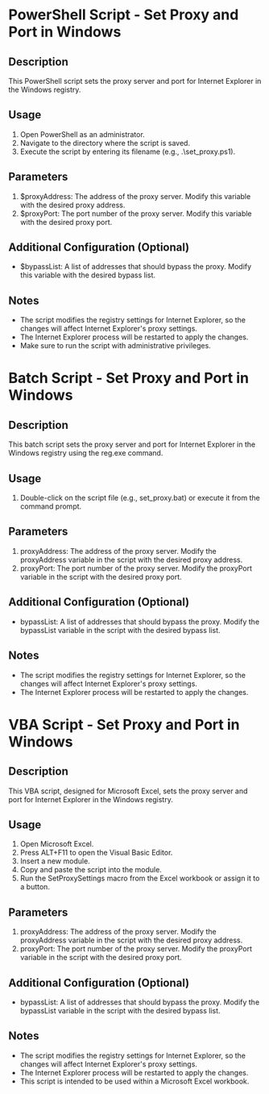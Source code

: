 # PowerShell Script - Set Proxy and Port in Windows

## Description

This PowerShell script sets the proxy server and port for Internet Explorer in the Windows registry.

## Usage

1. Open PowerShell as an administrator.
2. Navigate to the directory where the script is saved.
3. Execute the script by entering its filename (e.g., .\set_proxy.ps1).

## Parameters

1. $proxyAddress: The address of the proxy server. Modify this variable with the desired proxy address.
2. $proxyPort: The port number of the proxy server. Modify this variable with the desired proxy port.

## Additional Configuration (Optional)

- $bypassList: A list of addresses that should bypass the proxy. Modify this variable with the desired bypass list.

## Notes

- The script modifies the registry settings for Internet Explorer, so the changes will affect Internet Explorer's proxy settings.
- The Internet Explorer process will be restarted to apply the changes.
- Make sure to run the script with administrative privileges.

# Batch Script - Set Proxy and Port in Windows

## Description

This batch script sets the proxy server and port for Internet Explorer in the Windows registry using the reg.exe command.

## Usage

1. Double-click on the script file (e.g., set_proxy.bat) or execute it from the command prompt.

## Parameters

1. proxyAddress: The address of the proxy server. Modify the proxyAddress variable in the script with the desired proxy address.
2. proxyPort: The port number of the proxy server. Modify the proxyPort variable in the script with the desired proxy port.

## Additional Configuration (Optional)

- bypassList: A list of addresses that should bypass the proxy. Modify the bypassList variable in the script with the desired bypass list.

## Notes

- The script modifies the registry settings for Internet Explorer, so the changes will affect Internet Explorer's proxy settings.
- The Internet Explorer process will be restarted to apply the changes.

# VBA Script - Set Proxy and Port in Windows

## Description

This VBA script, designed for Microsoft Excel, sets the proxy server and port for Internet Explorer in the Windows registry.

## Usage

1. Open Microsoft Excel.
2. Press ALT+F11 to open the Visual Basic Editor.
3. Insert a new module.
4. Copy and paste the script into the module.
5. Run the SetProxySettings macro from the Excel workbook or assign it to a button.

## Parameters

1. proxyAddress: The address of the proxy server. Modify the proxyAddress variable in the script with the desired proxy address.
2. proxyPort: The port number of the proxy server. Modify the proxyPort variable in the script with the desired proxy port.

## Additional Configuration (Optional)

- bypassList: A list of addresses that should bypass the proxy. Modify the bypassList variable in the script with the desired bypass list.

## Notes

- The script modifies the registry settings for Internet Explorer, so the changes will affect Internet Explorer's proxy settings.
- The Internet Explorer process will be restarted to apply the changes.
- This script is intended to be used within a Microsoft Excel workbook.